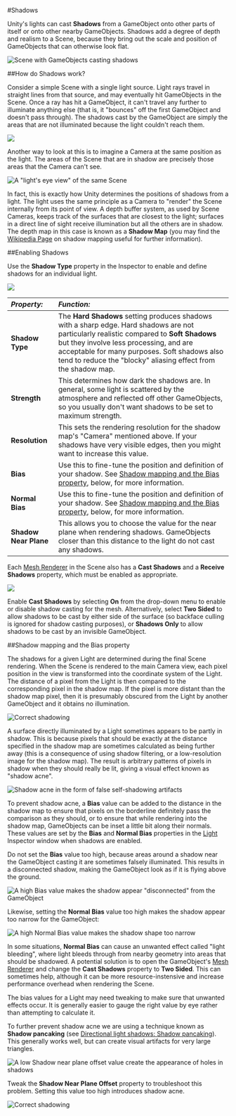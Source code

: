 #Shadows

Unity's lights can cast __Shadows__ from a GameObject onto other parts of itself or onto other nearby GameObjects. Shadows add a degree of depth and realism to a Scene, because they bring out the scale and position of GameObjects that can otherwise look flat.

![Scene with GameObjects casting shadows](../uploads/Main/ShadowIntro.png)


##How do Shadows work?

Consider a simple Scene with a single light source. Light rays travel in straight lines from that source, and may eventually hit GameObjects in the Scene. Once a ray has hit a GameObject, it can't travel any further to illuminate anything else (that is, it "bounces" off the first GameObject and doesn't pass through). The shadows cast by the GameObject are simply the areas that are not illuminated because the light couldn't reach them.

![](../uploads/Main/ShadowMapIntro.svg)

Another way to look at this is to imagine a Camera at the same position as the light. The areas of the Scene that are in shadow are precisely those areas that the Camera can't see.

![A "light's eye view" of the same Scene](../uploads/Main/ShadowLightsEyeView.svg)

In fact, this is exactly how Unity determines the positions of shadows from a light. The light uses the same principle as a Camera to "render" the Scene internally from its point of view. A depth buffer system, as used by Scene Cameras, keeps track of the surfaces that are closest to the light; surfaces in a direct line of sight receive illumination but all the others are in shadow. The depth map in this case is known as a __Shadow Map__ (you may find the [Wikipedia Page](http://en.wikipedia.org/wiki/Shadow_mapping) on shadow mapping useful for further information).


##Enabling Shadows

Use the __Shadow Type__ property in the Inspector to enable and define shadows for an individual light.

![](../uploads/Main/ShadowTypeInspector.svg)

|**_Property:_** |**_Function:_** |
|:---|:---|
|__Shadow Type__| The __Hard Shadows__ setting produces shadows with a sharp edge. Hard shadows are not particularly realistic compared to __Soft Shadows__ but they involve less processing, and are acceptable for many purposes. Soft shadows also tend to reduce the "blocky" aliasing effect from the shadow map. |
|__Strength__ | This determines how dark the shadows are. In general, some light is scattered by the atmosphere and reflected off other GameObjects, so you usually don't want shadows to be set to maximum strength. |
|__Resolution__ | This sets the rendering resolution for the shadow map's "Camera" mentioned above. If your shadows have very visible edges, then you might want to increase this value. |
|__Bias__ | Use this to fine-tune the position and definition of your shadow. See [Shadow mapping and the Bias property](#LightBias), below, for more information. |
|__Normal Bias__ | Use this to fine-tune the position and definition of your shadow. See [Shadow mapping and the Bias property](#LightBias), below, for more information. |
|__Shadow Near Plane__ | This allows you to choose the value for the near plane when rendering shadows. GameObjects closer than this distance to the light do not cast any shadows. |

Each [Mesh Renderer](class-MeshRenderer) in the Scene also has a __Cast Shadows__ and a __Receive Shadows__ property, which must be enabled as appropriate.

![](../uploads/Main/ShadowCastMeshInspector.svg)

Enable __Cast Shadows__ by selecting __On__ from the drop-down menu to enable or disable shadow casting for the mesh. Alternatively, select __Two Sided__ to allow shadows to be cast by either side of the surface (so backface culling is ignored for shadow casting purposes), or __Shadows Only__ to allow shadows to be cast by an invisible GameObject.

<a name="LightBias"></a>
##Shadow mapping and the Bias property

The shadows for a given Light are determined during the final Scene rendering. When the Scene is rendered to the main Camera view, each pixel position in the view is transformed into the coordinate system of the Light. The distance of a pixel from the Light is then compared to the corresponding pixel in the shadow map. If the pixel is more distant than the shadow map pixel, then it is presumably obscured from the Light by another GameObject and it obtains no illumination.

![Correct shadowing](../uploads/Main/ShadowBiasGood.jpg)

A surface directly illuminated by a Light sometimes appears to be partly in shadow. This is because pixels that should be exactly at the distance specified in the shadow map are sometimes calculated as being further away (this is a consequence of using shadow filtering, or a low-resolution image for the shadow map). The result is arbitrary patterns of pixels in shadow when they should really be lit, giving a visual effect known as "shadow acne".

![Shadow acne in the form of false self-shadowing artifacts](../uploads/Main/ShadowBiasAcne.jpg)

To prevent shadow acne, a __Bias__ value can be added to the distance in the shadow map to ensure that pixels on the borderline definitely pass the comparison as they should, or to ensure that while rendering into the shadow map, GameObjects can be inset a little bit along their normals. These values are set by the __Bias__ and __Normal Bias__ properties in the [Light](class-Light) Inspector window when shadows are enabled.

Do not set the __Bias__ value too high, because areas around a shadow near the GameObject casting it are sometimes falsely illuminated. This results in a disconnected shadow, making the GameObject look as if it is flying above the ground.

![A high __Bias__ value makes the shadow appear "disconnected" from the GameObject](../uploads/Main/ShadowBiasPeterPanning.jpg)

Likewise, setting the __Normal Bias__ value too high makes the shadow appear too narrow for the GameObject:

![A high __Normal Bias__ value makes the shadow shape too narrow](../uploads/Main/ShadowBiasTooThin.jpg)

In some situations, __Normal Bias__ can cause an unwanted effect called "light bleeding", where light bleeds through from nearby geometry into areas that should be shadowed. A potential solution is to open the GameObject's [Mesh Renderer](class-MeshRenderer) and change the __Cast Shadows__ property  to __Two Sided__. This can sometimes help, although it can be more resource-instensive and increase performance overhead when rendering the Scene.

The bias values for a Light may need tweaking to make sure that unwanted effects occur. It is generally easier to gauge the right value by eye rather than attempting to calculate it.

To further prevent shadow acne we are using a technique known as **Shadow pancaking** (see [Directional light shadows: Shadow pancaking](DirLightShadows)). This generally works well, but can create visual artifacts for very large triangles.

![A low __Shadow near plane offset__ value create the appearance of holes in shadows](../uploads/Main/ShadowNearOffsetTooLow.jpg)

Tweak the __Shadow Near Plane Offset__ property to troubleshoot this problem. Setting this value too high introduces shadow acne.

![Correct shadowing](../uploads/Main/ShadowNearOffsetOk.jpg)
